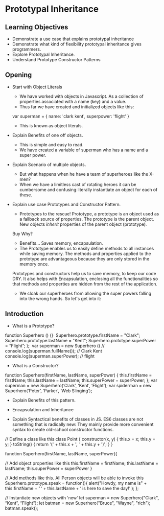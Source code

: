 # Prototypal Inheritance

## Learning Objectives
* Demonstrate a use case that explains prototypal inheritance
* Demonstrate what kind of flexibility prototypal inheritance gives programmers.
* Explore Prototypal Inheritance.
* Understand Prototype Constructor Patterns


## Opening
* Start with Object Literals
  - We have worked with objects in Javascript. As a collection of properties associated with a name (key) and a value.
  - Thus far we have created and initialized objects like this:

  var superman = {
     name: 'clark kent',
     superpower: 'flight'
  }

  - This is known as object literals.

* Explain Benefits of one off objects.
  - This is simple and easy to read.
  - We have created a variable of superman who has a name and a super power.

* Explain Scenario of multiple objects.
  - But what happens when he have a team of superheroes like the X-men?
  - When we have a limitless cast of rotating heroes it can be cumbersome and confusing literally instantiate an object for each of these.

* Explain use case Prototypes and Constructor Pattern.
  - Prototypes to the rescue!
  Prototype, a prototype is an object used as a fallback source of properties. The prototype is the parent object. New objects *inherit* properties of the parent object (prototype).

  Buy Why?
    - Benefits... Saves memory, encapsulation.
    - The Prototype enables us to easily define methods to all instances while saving memory. The methods and properties applied to the prototype are advantageous because they are only stored in the memory once.

  Prototypes and constructors help us to save memory, to keep our code DRY.
  It also helps with Encapsulation, enclosing all the functionalities so that methods and properties are hidden from the rest of the application.
  - We cloak our superheroes from allowing the super powers falling into the wrong hands.
  So let's get into it:

## Introduction
* What is a Prototype?

function Superhero () {}
​
Superhero.prototype.firstName = "Clark";
Superhero.prototype.lastName = "Kent";
Superhero.prototype.superPower = “Flight”;
};
​
​var superman = new Superhero () //​
console.log(superman.fullName()); // Clark Kent​
console.log(superman.superPower); // flight

* What is a Constructor?

function Superhero(firstName, lastName, superPower) {
  this.firstName = firstName;
  this.lastName = lastName;
  this.superPower = superPower;
};
var superman = new Superhero(‘Clark’, ‘Kent’, ‘Flight’);
var spiderman = new Superhero(‘Peter’, ‘Parker’, ‘Web Slinging’);

* Explain Benefits of this pattern.

* Encapsulation and Inheritance

* Explain Syntactical benefits of classes in JS.
ES6 classes are not something that is radically new: They mainly provide more convenient syntax to create old-school constructor functions.


// Define a class like this
    class Point {
        constructor(x, y) {
            this.x = x;
            this.y = y;
        }
        toString() {
            return '(' + this.x + ', ' + this.y + ')';
        }
    }
    
function Superhero(firstName, lastName, superPower){

 // Add object properties like this
 this.firstName = firstName;
 this.lastName = lastName;
 this.superPower = superPower
}

// Add methods like this.  All Person objects will be able to invoke this
Superhero.prototype.speak = function(){
  alert("Howdy, my name is" + this.firstName + ‘  ‘ + this.lastName + ‘  is here to save the day!’ );
};

// Instantiate new objects with 'new'
let superman = new Superhero("Clark", “Kent”, “Flight”);
let batman = new Superhero("Bruce", "Wayne", "rich");
batman.speak();
